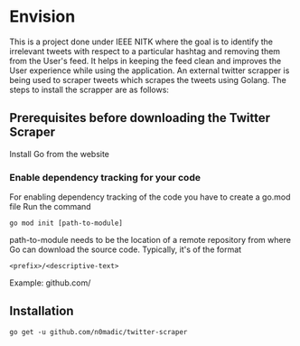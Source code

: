 # Envision

This is a project done under IEEE NITK where the goal is to identify the irrelevant tweets with respect to a particular hashtag and removing them from the User's feed.
It helps in keeping the feed clean and improves the User experience while using the application.
An external twitter scrapper is being used to scraper tweets which scrapes the tweets using Golang. The steps to install the scrapper are as follows:
## Prerequisites before downloading the Twitter Scraper
Install Go from the website

### Enable dependency tracking for your code
For enabling dependency tracking of the code you have to create a go.mod file
Run the command 
```
go mod init [path-to-module]
```
path-to-module needs to be the location of a remote repository from where Go can download the source code.
Typically, it's of the format
```
<prefix>/<descriptive-text>
```
Example: github.com/<project-name>

## Installation

```shell
go get -u github.com/n0madic/twitter-scraper
```